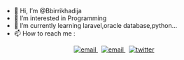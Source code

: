 - 👋 Hi, I’m @Bbirrikhadija
- 👀 I’m interested in Programming
- 🌱 I’m currently learning laravel,oracle database,python...
- 📫 How to reach me :
<p align="center">
  <a href="mailto:khadijabbirri20@gmail.com">
     <img  src="https://img.shields.io/badge/email-04001E?style=for-the-badge&logo=gmail&logoColor=01EFDD" alt="email">
  <a/>&nbsp;
  <a href="www.linkedin.com/in/khadija-bbirri">
     <img  src="https://img.shields.io/badge/khadija-bbirri-aa5a33235?style=for-the-badge&logo=linkedin&logoColor=01EFDD" alt="email">
  <a/>&nbsp;
  <a href="https://twitter.com/BbirriKhadija">
     <img  src="https://img.shields.io/badge/twitter-04001E?style=for-the-badge&logo=twitter&logoColor=01EFDD" alt="twitter">
  <a/>

<p/>

<!---
Bbirrikhadija/Bbirrikhadija is a ✨ special ✨ repository because its `README.md` (this file) appears on your GitHub profile.
You can click the Preview link to take a look at your changes.
--->
